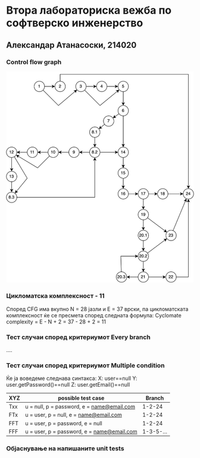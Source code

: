 # Втора лабораториска вежба по софтверско инженерство

## Александар Атанасоски, 214020

### Control flow graph
![CFG](SILab2_CFG.png)

### Цикломатска комплексност - 11
Според CFG има вкупно N = 28 јазли и E = 37 врски, па цикломатската комплексност ќе се пресмета според следната формула: 
Cyclomate complexity = E - N + 2 = 37 - 28 + 2 = 11

### Тест случаи според критериумот Every branch

....

### Тест случаи според критериумот Multiple condition

Ќе ја воведеме следнава синтакса:
X: user==null 
Y: user.getPassword()==null
Z: user.getEmail()==null

| XYZ	 | possible test case |	Branch |
|:-----|---------|--------|
| Txx	| u = null, p = password, e = name@email.com	| 1-2-24 |
| FTx |	u = user, p = null, e = name@email.com	| 1-2-24 |
| FFT |	u = user, p = password, e = null	| 1-2-24 |
| FFF |	u = user, p = password, e = name@email.com	| 1-3-5-… |

### Објаснување на напишаните unit tests
